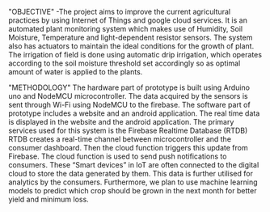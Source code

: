"OBJECTIVE"                                                                                                                                                           -The project aims to improve the current agricultural practices by using Internet of Things and google cloud services. It is an automated plant monitoring system which makes use of Humidity, Soil Moisture, Temperature and light-dependent resistor sensors. The system also has actuators to maintain the ideal conditions for the growth of plant. The irrigation of field is done using automatic drip irrigation, which operates according to the soil moisture threshold set accordingly so as optimal amount of water is applied to the plants.

"METHODOLOGY"                                                                                                                                                          The hardware part of prototype is built using Arduino uno and NodeMCU microcontroller. The data acquired by the sensors is sent through Wi-Fi using NodeMCU to the firebase.
The software part of prototype includes a website and an android application. The real time data is displayed in the website and the android application. The primary services used for this system is the Firebase Realtime Database (RTDB) RTDB creates a real-time channel between microcontroller and the consumer dashboard. Then the cloud function triggers this update from Firebase. The cloud function is used to send push notifications to consumers. These “Smart devices” in IoT are often connected to the digital cloud to store the data generated by them. This data is further utilised for analytics by the consumers. Furthermore, we plan to use machine learning models to predict which crop should be grown in the next month for better yield and minimum loss.

